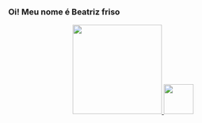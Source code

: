### Oi! Meu nome é Beatriz friso
<div align="center">
  <a href="https://www.linkedin.com/in/beatriz-friso-3625a7234/">
  <img height="180em" src="https://github-readme-stats.vercel.app/api?username=beatrizfriso&show_icons=true&theme=dracula&include_all_commits=true&count_private=true"/>
  <img height="60em" src="https://github-readme-stats.vercel.app/api/top-langs/?username=beatrizfriso&layout=compact&langs_count=7&theme=dracula"/>
</div>
